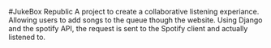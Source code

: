 #JukeBox Republic
A project to create a collaborative listening experiance. Allowing users to add songs to the queue though the website. Using Django and the spotify API, the request is sent to the Spotify client and actually listened to. 